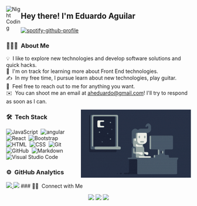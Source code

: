 
<img alt="Night Coding" src="./assets/Hand%20Wave.gif" width='40' align="left"/><h2>Hey there! I'm Eduardo Aguilar</h2>
[![spotify-github-profile](https://spotify-github-profile.vercel.app/api/view?uid=aheduardo5&cover_image=true&theme=natemoo-re&show_offline=false&background_color=121212&bar_color=53b14f&bar_color_cover=false)](https://spotify-github-profile.vercel.app/api/view?uid=aheduardo5&redirect=true)

<!-- ## 👋 &nbsp;Hey there! I'm Aditya -->

### 👨🏻‍💻 &nbsp;About Me

💡 &nbsp;I like to explore new technologies and develop software solutions and quick hacks.\
🌱 &nbsp;I'm on track for learning more about Front End technologies.\
✍️ &nbsp;In my free time, I pursue learn about new technologies, play guitar.\
💬 &nbsp;Feel free to reach out to me for anything you want.\
✉️ &nbsp;You can shoot me an email at aheduardo@gmail.com! I'll try to respond as soon as I can.

<img alt="Night Coding" src="https://raw.githubusercontent.com/AVS1508/AVS1508/master/assets/Night-Coding.gif" align="right"/>

### 🛠 &nbsp;Tech Stack

![JavaScript](https://img.shields.io/badge/-JavaScript-05122A?style=flat&logo=javascript)&nbsp;
<img alt='angular' src='https://img.shields.io/badge/Angular-100000?style=flat&logo=angular&logoColor=FA0000&labelColor=131f35&color=131f35'/></a>
![React](https://img.shields.io/badge/-React-05122A?style=flat&logo=react)&nbsp;
![Bootstrap](https://img.shields.io/badge/-Bootstrap-05122A?style=flat&logo=bootstrap&logoColor=563D7C)\
![HTML](https://img.shields.io/badge/-HTML-05122A?style=flat&logo=HTML5)&nbsp;
![CSS](https://img.shields.io/badge/-CSS-05122A?style=flat&logo=CSS3&logoColor=1572B6)&nbsp;
![Git](https://img.shields.io/badge/-Git-05122A?style=flat&logo=git)&nbsp;
![GitHub](https://img.shields.io/badge/-GitHub-05122A?style=flat&logo=github)&nbsp;
![Markdown](https://img.shields.io/badge/-Markdown-05122A?style=flat&logo=markdown)\
![Visual Studio Code](https://img.shields.io/badge/-Visual%20Studio%20Code-05122A?style=flat&logo=visual-studio-code&logoColor=007ACC)&nbsp;

### ⚙️ &nbsp;GitHub Analytics


<a href="https://github.com/aheduardo5">
  <img height="180em" src="https://github-readme-stats-eight-theta.vercel.app/api?username=aheduardo5&show_icons=true&theme=algolia&include_all_commits=true&count_private=true"/>
</a>
<a>
<img height="180em" src="https://github-readme-stats-eight-theta.vercel.app/api/top-langs/?username=aheduardo5&layout=compact&langs_count=8&theme=algolia"/>
</a>


</hr>
### 🤝🏻 &nbsp;Connect with Me

<p align="center">
<a href="https://linkedin.com/in/eduardoah95"><img src="https://img.shields.io/badge/-Eduardo%20Aguilar-0077B5?style=flat&logo=Linkedin&logoColor=white"/></a>
<a href="mailto:avsingh@umass.edu"><img src="https://img.shields.io/badge/-aheduardo5@gmail.com-D14836?style=flat&logo=Gmail&logoColor=white"/></a>
<a href="https://instagram.com/adityavs_"><img src="https://img.shields.io/badge/-@eduardohaguilar-E4405F?style=flat&logo=Instagram&logoColor=white"/></a>
</p>
